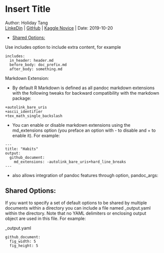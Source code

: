 Insert Title
================
Author: Holiday Tang  
[LinkeDin](https://www.linkedin.com/in/holiday-t/) |
[GitHub](https://github.com/holiday007) | [Kaggle
Novice](https://www.kaggle.com/holibae007)
| Date: 2019-10-20

  - [Shared Options:](#shared-options)

Use includes option to include extra content, for example

    includes:
      in_header: header.md
      before_body: doc_prefix.md
      after_body: something.md

Markdown Extension:

  - By default R Markdown is defined as all pandoc markdown extensions
    with the following tweaks for backward compatibility with the
    markdown package:

<!-- end list -->

    +autolink_bare_uris
    +ascii_identifier
    +tex_math_single_backslash

  - You can enable or disable markdown extensions using the
    md\_extensions option (you preface an option with - to disable and +
    to enable it). For example:

<!-- end list -->

    ---
    title: "Habits"
    output:
      github_document:
        md_extensions: -autolink_bare_uris+hard_line_breaks
    ---

  - also allows integration of pandoc features through option,
    pandoc\_args:

## Shared Options:

If you want to specify a set of default options to be shared by multiple
documents within a directory you can include a file named \_output.yaml
within the directory. Note that no YAML delimiters or enclosing output
object are used in this file. For example:

\_output.yaml

    github_document:
      fig_width: 5
      fig_height: 5
